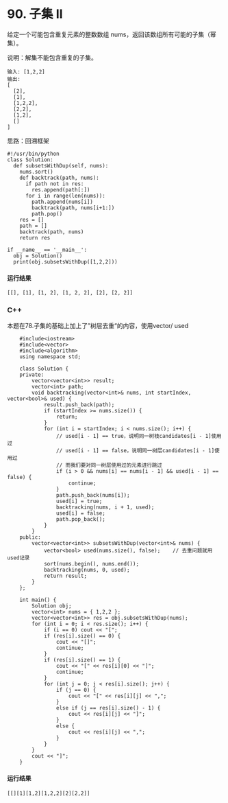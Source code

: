 # 90. 子集 II
给定一个可能包含重复元素的整数数组 nums，返回该数组所有可能的子集（幂集）。

说明：解集不能包含重复的子集。

    输入: [1,2,2]
    输出:
    [
      [2],
      [1],
      [1,2,2],
      [2,2],
      [1,2],
      []
    ]

思路：回溯框架

    #!/usr/bin/python
    class Solution:
      def subsetsWithDup(self, nums):
        nums.sort()
        def backtrack(path, nums):
          if path not in res:
            res.append(path[:])
          for i in range(len(nums)):
            path.append(nums[i])
            backtrack(path, nums[i+1:])
            path.pop()
        res = []
        path = []
        backtrack(path, nums)
        return res

    if __name__ == '__main__':
      obj = Solution()
      print(obj.subsetsWithDup([1,2,2]))

#### 运行结果
    [[], [1], [1, 2], [1, 2, 2], [2], [2, 2]]

### C++

本题在78.子集的基础上加上了”树层去重“的内容，使用vector/<int/> used

        #include<iostream>
        #include<vector>
        #include<algorithm>
        using namespace std;

        class Solution {
        private:
            vector<vector<int>> result;
            vector<int> path;
            void backtracking(vector<int>& nums, int startIndex, vector<bool>& used) {
                result.push_back(path);
                if (startIndex >= nums.size()) {
                    return;
                }
                for (int i = startIndex; i < nums.size(); i++) {
                    // used[i - 1] == true，说明同一树枝candidates[i - 1]使用过
                    // used[i - 1] == false，说明同一树层candidates[i - 1]使用过
                    // 而我们要对同一树层使用过的元素进行跳过
                    if (i > 0 && nums[i] == nums[i - 1] && used[i - 1] == false) {
                        continue;
                    }
                    path.push_back(nums[i]);
                    used[i] = true;
                    backtracking(nums, i + 1, used);
                    used[i] = false;
                    path.pop_back();
                }
            }
        public:
            vector<vector<int>> subsetsWithDup(vector<int>& nums) {
                vector<bool> used(nums.size(), false);    // 去重问题就用used记录
                sort(nums.begin(), nums.end());
                backtracking(nums, 0, used);
                return result;
            }
        };

        int main() {
            Solution obj;
            vector<int> nums = { 1,2,2 };
            vector<vector<int>> res = obj.subsetsWithDup(nums);
            for (int i = 0; i < res.size(); i++) {
                if (i == 0) cout << "[";
                if (res[i].size() == 0) {
                    cout << "[]";
                    continue;
                }
                if (res[i].size() == 1) {
                    cout << "[" << res[i][0] << "]";
                    continue;
                }
                for (int j = 0; j < res[i].size(); j++) {
                    if (j == 0) {
                        cout << "[" << res[i][j] << ",";
                    }
                    else if (j == res[i].size() - 1) {
                        cout << res[i][j] << "]";
                    }
                    else {
                        cout << res[i][j] << ",";
                    }
                }
            }
            cout << "]";
        }
    
#### 运行结果
    [[][1][1,2][1,2,2][2][2,2]]
